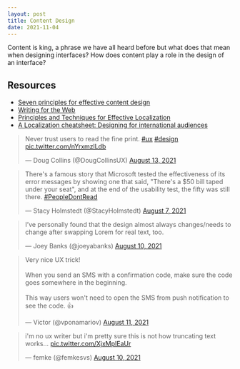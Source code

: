 ```yaml
---
layout: post
title: Content Design
date: 2021-11-04
---
```



Content is king, a phrase we have all heard before but what does that mean when designing interfaces? How does content play a role in the design of an interface?

## Resources
* [Seven principles for effective content design](https://blog.prototypr.io/seven-principles-for-effective-content-design-8b3f82840d3b)
* [Writing for the Web](https://www.nngroup.com/topic/writing-web/)
* [Principles and Techniques for Effective Localization](https://material.io/blog/localization-principles-techniques)
* [A Localization cheatsheet: Designing for international audiences](https://medium.com/@tnishantha/a-localization-cheatsheet-designing-for-international-audiences-b018e2800291)

<!-- Is your content the right content?
Are you giving users what they want or need?
This isn’t limited to text/video
The medium is the message*
McLuhan understood "medium" in a broad sense. He identified the light bulb as a clear demonstration of the concept of "the medium is the message". A light bulb does not have content in the way that a newspaper has articles or a television has programs, yet it is a medium that has a social effect; that is, a light bulb enables people to create spaces during nighttime that would otherwise be enveloped by darkness. He describes the light bulb as a medium without any content. McLuhan states that "a light bulb creates an environment by its mere presence."
source: Wikipedia: https://en.wikipedia.org/wiki/The_medium_is_the_message -->

<div class="grid-x cell grid-margin-x">
  <div class="cell">
    <blockquote class="twitter-tweet"><p lang="en" dir="ltr">Never trust users to read the fine print. <a href="https://twitter.com/hashtag/ux?src=hash&amp;ref_src=twsrc%5Etfw">#ux</a> <a href="https://twitter.com/hashtag/design?src=hash&amp;ref_src=twsrc%5Etfw">#design</a> <a href="https://t.co/nYrxmzlLdb">pic.twitter.com/nYrxmzlLdb</a></p>&mdash; Doug Collins (@DougCollinsUX) <a href="https://twitter.com/DougCollinsUX/status/1425979374654787584?ref_src=twsrc%5Etfw">August 13, 2021</a></blockquote> <script async src="https://platform.twitter.com/widgets.js" charset="utf-8"></script>
  </div>
  <div class="cell medium-6">
    <blockquote class="twitter-tweet"><p lang="en" dir="ltr">There&#39;s a famous story that Microsoft tested the effectiveness of its error messages by showing one that said, &quot;There&#39;s a $50 bill taped under your seat&quot;, and at the end of the usability test, the fifty was still there. <a href="https://twitter.com/hashtag/PeopleDontRead?src=hash&amp;ref_src=twsrc%5Etfw">#PeopleDontRead</a></p>&mdash; Stacy Holmstedt (@StacyHolmstedt) <a href="https://twitter.com/StacyHolmstedt/status/1424112918371602434?ref_src=twsrc%5Etfw">August 7, 2021</a></blockquote> <script async src="https://platform.twitter.com/widgets.js" charset="utf-8"></script>
  </div>
  <div class="cell medium-6">
    <blockquote class="twitter-tweet"><p lang="en" dir="ltr">I’ve personally found that the design almost always changes/needs to change after swapping Lorem for real text, too.</p>&mdash; Joey Banks (@joeyabanks) <a href="https://twitter.com/joeyabanks/status/1425213010172383234?ref_src=twsrc%5Etfw">August 10, 2021</a></blockquote> <script async src="https://platform.twitter.com/widgets.js" charset="utf-8"></script>
  </div>
  <div class="cell medium-6">
    <blockquote class="twitter-tweet"><p lang="en" dir="ltr">Very nice UX trick!<br><br>When you send an SMS with a confirmation code, make sure the code goes somewhere in the beginning.<br><br>This way users won&#39;t need to open the SMS from push notification to see the code. 👍</p>&mdash; Victor (@vponamariov) <a href="https://twitter.com/vponamariov/status/1425479595931971592?ref_src=twsrc%5Etfw">August 11, 2021</a></blockquote> <script async src="https://platform.twitter.com/widgets.js" charset="utf-8"></script>
  </div>
  <div class="cell medium-6">
    <blockquote class="twitter-tweet"><p lang="en" dir="ltr">i&#39;m no ux writer but i&#39;m pretty sure this is not how truncating text works... <a href="https://t.co/XjxMpIEaUr">pic.twitter.com/XjxMpIEaUr</a></p>&mdash; femke (@femkesvs) <a href="https://twitter.com/femkesvs/status/1425101243345670147?ref_src=twsrc%5Etfw">August 10, 2021</a></blockquote> <script async src="https://platform.twitter.com/widgets.js" charset="utf-8"></script>
  </div>

</div>